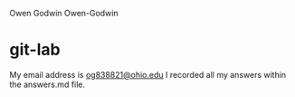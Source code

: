 Owen Godwin
Owen-Godwin
# git-lab

My email address is og838821@ohio.edu
I recorded all my answers within the answers.md file.
